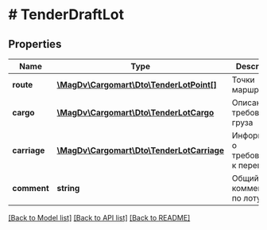# # TenderDraftLot

## Properties

Name | Type | Description | Notes
------------ | ------------- | ------------- | -------------
**route** | [**\MagDv\Cargomart\Dto\TenderLotPoint[]**](TenderLotPoint.md) | Точки маршрута | [optional]
**cargo** | [**\MagDv\Cargomart\Dto\TenderLotCargo**](TenderLotCargo.md) | Описание и требования груза | [optional]
**carriage** | [**\MagDv\Cargomart\Dto\TenderLotCarriage**](TenderLotCarriage.md) | Информация о требованиях к перевозке | [optional]
**comment** | **string** | Общий комментарий по лоту | [optional]

[[Back to Model list]](../../README.md#models) [[Back to API list]](../../README.md#endpoints) [[Back to README]](../../README.md)
